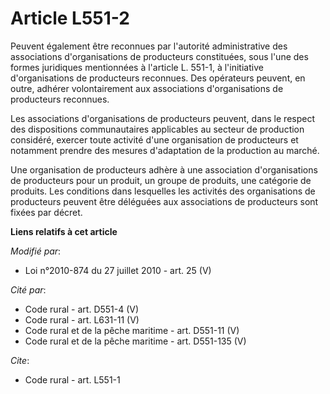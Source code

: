 # Article L551-2

Peuvent également être reconnues par l'autorité administrative des associations d'organisations de producteurs constituées,
sous l'une des formes juridiques mentionnées à l'article L. 551-1, à l'initiative d'organisations de producteurs reconnues.
Des opérateurs peuvent, en outre, adhérer volontairement aux associations d'organisations de producteurs reconnues. 

Les associations d'organisations de producteurs peuvent, dans le respect des dispositions communautaires applicables au
secteur de production considéré, exercer toute activité d'une organisation de producteurs et notamment prendre des mesures
d'adaptation de la production au marché. 

Une organisation de producteurs adhère à une association d'organisations de producteurs pour un produit, un groupe de
produits, une catégorie de produits. Les conditions dans lesquelles les activités des organisations de producteurs peuvent
être déléguées aux associations de producteurs sont fixées par décret.

**Liens relatifs à cet article**

_Modifié par_:

  - Loi n°2010-874 du 27 juillet 2010 - art. 25 (V)

_Cité par_:

  - Code rural - art. D551-4 (V)
  - Code rural - art. L631-11 (V)
  - Code rural et de la pêche maritime - art. D551-11 (V)
  - Code rural et de la pêche maritime - art. D551-135 (V)

_Cite_:

  - Code rural - art. L551-1
